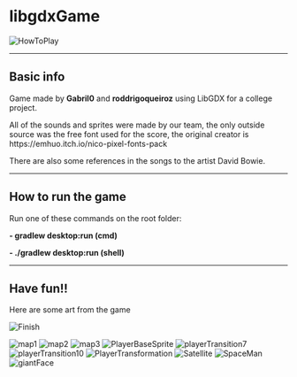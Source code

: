 <h1>libgdxGame</h1>

![HowToPlay](https://github.com/Gabril0/libgdxGame/assets/62163345/b4f4e6a5-700b-4295-b8f8-daa19d23b95a)

<hr>
<h2>Basic info</h2>
<p>Game made by <b>Gabril0</b> and <b>roddrigoqueiroz</b> using LibGDX for a college project.</p>
<p>All of the sounds and sprites were made by our team, the only outside source was the free font used for the score, the original creator is https://emhuo.itch.io/nico-pixel-fonts-pack</p>
<p>There are also some references in the songs to the artist David Bowie.</p>

<hr>
<h2>How to run the game</h2>
<p>Run one of these commands on the root folder:</p>
<p><b>- gradlew desktop:run 	 (cmd)</b></p>
<p><b>- ./gradlew desktop:run (shell)</b></p>

<hr>
<h2>Have fun!!</h2>
<p>Here are some art from the game</p>

![Finish](https://github.com/Gabril0/libgdxGame/assets/62163345/0b31a896-8fee-4644-a856-d68e9db48b59)


![map1](https://github.com/Gabril0/libgdxGame/assets/62163345/ab1150d2-7401-49fc-8a84-182c3f1e60dc)
![map2](https://github.com/Gabril0/libgdxGame/assets/62163345/1f9ccb78-b1f2-4660-b723-58535c423460)
![map3](https://github.com/Gabril0/libgdxGame/assets/62163345/3554ed52-da91-409a-9a54-a430321ea45e)
![PlayerBaseSprite](https://github.com/Gabril0/libgdxGame/assets/62163345/a26c4fae-bb19-4692-8cf5-c26550052e7c)
![playerTransition7](https://github.com/Gabril0/libgdxGame/assets/62163345/531d575e-d72c-42a0-8f6b-150b1ca2cec0)
![playerTransition10](https://github.com/Gabril0/libgdxGame/assets/62163345/ea0ba138-7418-49e1-a88c-b15d1aefc0a1)
![PlayerTransformation](https://github.com/Gabril0/libgdxGame/assets/62163345/1929acce-6c26-4383-b00e-b883de32c3ad)
![Satellite](https://github.com/Gabril0/libgdxGame/assets/62163345/0b03ad76-f65b-461e-b754-9acc2b3b139d)
![SpaceMan](https://github.com/Gabril0/libgdxGame/assets/62163345/499adcfd-1bda-498d-bd13-6c5e18bee4a3)
![giantFace](https://github.com/Gabril0/libgdxGame/assets/62163345/553c9782-7d8f-4540-96a3-bbe9e7506a9d)
